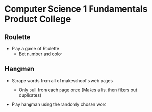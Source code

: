 # Computer Science 1 Fundamentals Product College

## Roulette
- Play a game of Roulette
    - Bet number and color

## Hangman
- Scrape words from all of makeschool's web pages
    - Only pull from each page once (Makes a list then filters out duplicates)

- Play hangman using the randomly chosen word
